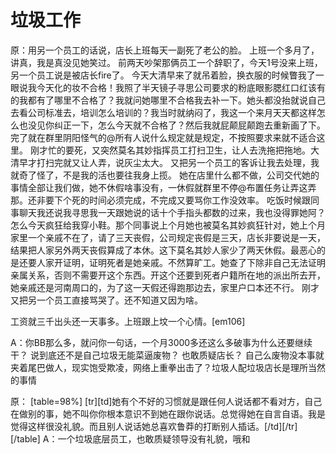 # 垃圾工作

原：用另一个员工的话说，店长上班每天一副死了老公的脸。
上班一个多月了，讲真，我是真没见她笑过。
前两天吵架那俩员工一个辞职了，今天1号没来上班，另一个员工说是被店长fire了。
今天大清早来了就吊着脸，换衣服的时候瞥我了一眼说我今天化的妆不合格！我照了半天镜子寻思公司要求的粉底眼影腮红口红该有的我都有了哪里不合格了？我就问她哪里不合格我去补一下。她头都没抬就说自己去看公司标准去，培训怎么培训的？我当时就纳闷了，我这一个来月天天都这样怎么也没见你纠正一下，怎么今天就不合格了？然后我就屁颠屁颠跑去重新画了下。完了就在群里阴阳怪气的@所有人说什么规定就是规定，不按照要求来就不适合这里。
刚才忙的要死，又突然莫名其妙指挥员工打扫卫生，让人去洗拖把拖地。大清早才打扫完就又让人弄，说灰尘太大。
又把另一个员工的客诉让我去处理，我就奇了怪了，不是我的活也要往我身上揽。
她在店里什么都不做，公司交代她的事情全部让我们做，她不休假啥事没有，一休假就群里不停@布置任务让弄这弄那。还非要下个死的时间必须完成，不完成又要骂你工作没效率。
吃饭时候跟同事聊天我还说我寻思我一天跟她说的话十个手指头都数的过来，我也没得罪她阿？怎么今天疯狂给我穿小鞋。那个同事说上个月她也被莫名其妙疯狂针对，她上个月家里一个亲戚不在了，请了三天丧假，公司规定丧假是三天，店长非要说是一天，结果把人家另外两天丧假算成了本休。这下莫名其妙人家少了两天休假。最恶心的是还要人家开证明，证明死者是她亲戚。不然算旷工。她查了下除非自己无法证明亲属关系，否则不需要开这个东西。开这个还要到死者户籍所在地的派出所去开，她亲戚还是河南周口的，为了这一天假还得跑那边去，家里户口本还不行。
刚才又把另一个员工直接骂哭了。还不知道又因为啥。

工资就三千出头还一天事多。上班跟上坟一个心情。[em106]

A：你BB那么多，就问你一句话，一个月3000多还这么多破事为什么还要继续干？
说到底还不是自己垃圾无能菜逼废物？
也敢质疑店长？
自己么废物没本事就夹着尾巴做人，现实饱受欺凌，网络上重拳出击了？垃圾人配垃圾店长是理所当然的事情


原：
[table=98%]
[tr][td]她有个不好的习惯就是跟任何人说话都不看对方，自己在做别的事，她不叫你你根本意识不到她在跟你说话。总觉得她在自言自语。我是觉得这样很没礼貌。而且别人说话她总喜欢鲁莽的打断别人插话。[/td][/tr]
[/table]
A：一个垃圾底层员工，也敢质疑领导没有礼貌，哦和
